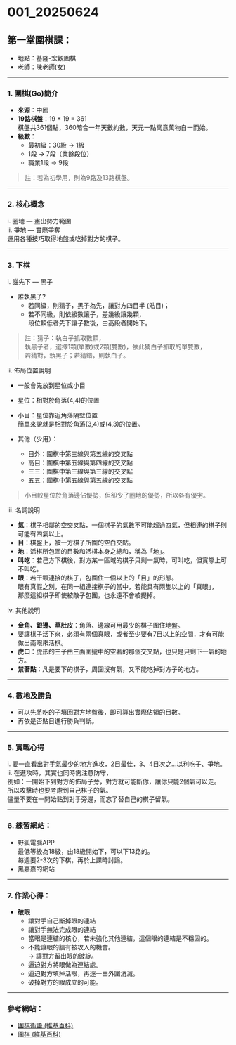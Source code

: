 # 001_20250624

## 第一堂圍棋課：
- 地點：基隆-宏觀圍棋  
- 老師：陳老師(女)

---

### 1. 圍棋(Go)簡介
- **來源**：中國  
- **19路棋盤**：19 * 19 = 361  
  棋盤共361個點，360暗合一年天數約數，天元一點寓意萬物自一而始。  
- **級數**：  
  - 最初級：30級 → 1級  
  - 1段 -> 7段（業餘段位）  
  - 職業1段 -> 9段  

> 註：若為初學用，則為9路及13路棋盤。

---

### 2. 核心概念
i. 圈地 — 畫出勢力範圍  
ii. 爭地 — 實際爭奪  
運用各種技巧取得地盤或吃掉對方的棋子。

---

### 3. 下棋
i. 誰先下 — 黑子  
- 誰執黑子?  
  - 若同級，則猜子，黑子為先，讓對方四目半 (貼目)；  
  - 若不同級，則依級數讓子，差幾級讓幾顆，  
  段位較低者先下讓子數後，由高段者開始下。  

> 註：猜子：執白子抓取數顆，  
> 執黑子者，選擇1顆(單數)或2顆(雙數)，依此猜白子抓取的單雙數，  
> 若猜對，執黑子；若猜錯，則執白子。

ii. 佈局位置說明  
- 一般會先放到星位或小目  
- 星位：相對於角落(4,4)的位置  
- 小目：星位靠近角落隔壁位置  
  簡單來說就是相對於角落(3,4)或(4,3)的位置。  

- 其他（少用）：  
  - 目外：圍棋中第三線與第五線的交叉點  
  - 高目：圍棋中第五線與第四線的交叉點  
  - 三三：圍棋中第三線與第三線的交叉點  
  - 五五：圍棋中第五線與第五線的交叉點  

> 小目較星位於角落邊佔優勢，但卻少了圈地的優勢，所以各有優劣。

iii. 名詞說明  
- **氣**：棋子相鄰的空交叉點，一個棋子的氣數不可能超過四氣，但相連的棋子則可能有四氣以上。  
- **目**：棋盤上，被一方棋子所圍的空白交點。  
- **地**：活棋所包圍的目數和活棋本身之總和，稱為「地」。  
- **叫吃**：若己方下棋後，對方某一區域的棋子只剩一氣時，可叫吃，但實際上可不叫吃。  
- **眼**：若干顆連接的棋子，包圍住一個以上的「目」的形態。  
  眼有真假之別，在同一組連接棋子的當中，若能具有兩隻以上的「真眼」，  
  那麼這組棋子即使被敵子包圍，也永遠不會被提掉。

iv. 其他說明  
- **金角、銀邊、草肚皮**：角落、邊線可用最少的棋子圍住地盤。  
- 要讓棋子活下來，必須有兩個真眼，或者至少要有7目以上的空間，才有可能做出兩眼來活棋。  
- **虎口**：虎形的三子由三面圍攏中的空著的那個交叉點，也只是只剩下一氣的地方。  
- **禁著點**：凡是要下的棋子，周圍沒有氣，又不能吃掉對方子的地方。

---

### 4. 數地及勝負
- 可以先將吃的子填回對方地盤後，即可算出實際佔領的目數。  
- 再依是否貼目進行勝負判斷。

---

### 5. 實戰心得
i. 要一直看出對手氣最少的地方進攻，2目最佳，3、4目次之…以利吃子、爭地。  
ii. 在進攻時，其實也同時需注意防守，  
例如：一開始下到對方的佈局子旁，對方就可能斷你，讓你只能2個氣可以走。  
所以攻擊時也要考慮到自己棋子的氣。  
儘量不要在一開始黏到對手旁邊，而忘了替自己的棋子留氣。

---

### 6. 練習網站：
- 野狐電腦APP  
  最低等級為18級，由18級開始下，可以下13路的。  
  每週要2-3次的下棋，再於上課時討論。  
- 黑嘉嘉的網站

---

### 7. 作業心得：
- **破眼**  
  - 讓對手自己斷掉眼的連結  
  - 讓對手無法完成眼的連結  
  - 當眼是連結的核心，若未強化其他連結，這個眼的連結是不穩固的。  
  - 不能讓眼的牆有被攻入的機會。  
  → 讓對方留出眼的破綻。  
  - 逼迫對方將眼做為連結處。  
  - 逼迫對方填掉活眼，再逐一由外圍消滅。  
  - 破掉對方的眼成立的可能。

---

### 參考網站：
- [圍棋術語 (維基百科)](https://zh.wikipedia.org/zh-tw/%E5%9B%B4%E6%A3%8B%E6%9C%AF%E8%AF%AD)  
- [圍棋 (維基百科)](https://zh.wikipedia.org/zh-tw/%E5%9B%B4%E6%A3%8B)
